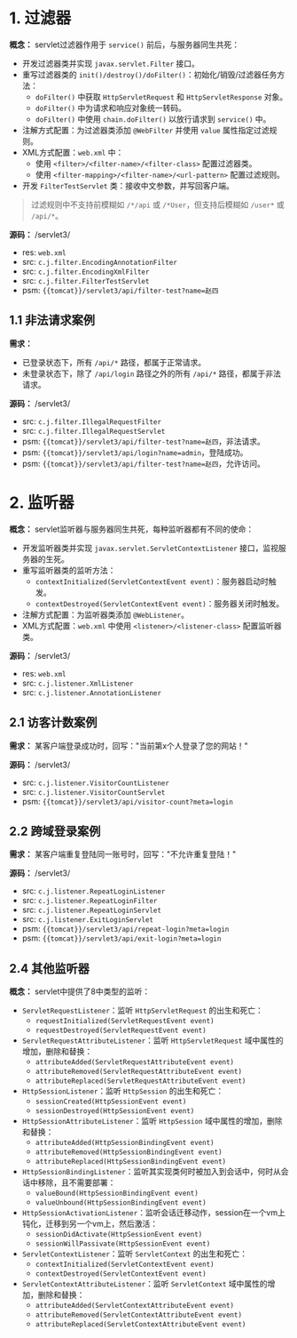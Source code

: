# 1. 过滤器

**概念：** servlet过滤器作用于 `service()` 前后，与服务器同生共死：
- 开发过滤器类并实现 `javax.servlet.Filter` 接口。
- 重写过滤器类的 `init()/destroy()/doFilter()`：初始化/销毁/过滤器任务方法：
    - `doFilter()` 中获取 `HttpServletRequest` 和 `HttpServletResponse` 对象。
    - `doFilter()` 中为请求和响应对象统一转码。
    - `doFilter()` 中使用 `chain.doFilter()` 以放行请求到 `service()` 中。
- 注解方式配置：为过滤器类添加 `@WebFilter` 并使用 `value` 属性指定过滤规则。
- XML方式配置：`web.xml` 中：
    - 使用 `<filter>/<filter-name>/<filter-class>` 配置过滤器类。
    - 使用 `<filter-mapping>/<filter-name>/<url-pattern>` 配置过滤规则。
- 开发 `FilterTestServlet` 类：接收中文参数，并写回客户端。

> 过滤规则中不支持前模糊如 `/*/api` 或 `/*User`，但支持后模糊如 `/user*` 或 `/api/*`。

**源码：** /servlet3/
- res: `web.xml`
- src: `c.j.filter.EncodingAnnotationFilter`
- src: `c.j.filter.EncodingXmlFilter`
- src: `c.j.filter.FilterTestServlet`
- psm: `{{tomcat}}/servlet3/api/filter-test?name=赵四`

## 1.1 非法请求案例

**需求：** 
- 已登录状态下，所有 `/api/*` 路径，都属于正常请求。
- 未登录状态下，除了 `/api/login` 路径之外的所有 `/api/*` 路径，都属于非法请求。

**源码：** /servlet3/
- src: `c.j.filter.IllegalRequestFilter`
- src: `c.j.filter.IllegalRequestServlet`
- psm: `{{tomcat}}/servlet3/api/filter-test?name=赵四`，非法请求。
- psm: `{{tomcat}}/servlet3/api/login?name=admin`，登陆成功。
- psm: `{{tomcat}}/servlet3/api/filter-test?name=赵四`，允许访问。

# 2. 监听器

**概念：** servlet监听器与服务器同生共死，每种监听器都有不同的使命：
- 开发监听器类并实现 `javax.servlet.ServletContextListener` 接口，监视服务器的生死。
- 重写监听器类的监听方法：
    - `contextInitialized(ServletContextEvent event)`：服务器启动时触发。
    - `contextDestroyed(ServletContextEvent event)`：服务器关闭时触发。
- 注解方式配置：为监听器类添加 `@WebListener`。
- XML方式配置：`web.xml` 中使用 `<listener>/<listener-class>` 配置监听器类。

**源码：** /servlet3/
- res: `web.xml`
- src: `c.j.listener.XmlListener`
- src: `c.j.listener.AnnotationListener`

## 2.1 访客计数案例

**需求：** 某客户端登录成功时，回写："当前第x个人登录了您的网站！"

**源码：** /servlet3/
- src: `c.j.listener.VisitorCountListener`
- src: `c.j.listener.VisitorCountServlet`
- psm: `{{tomcat}}/servlet3/api/visitor-count?meta=login`

## 2.2 跨域登录案例

**需求：** 某客户端重复登陆同一账号时，回写："不允许重复登陆！"

**源码：** /servlet3/
- src: `c.j.listener.RepeatLoginListener`
- src: `c.j.listener.RepeatLoginFilter`
- src: `c.j.listener.RepeatLoginServlet`
- src: `c.j.listener.ExitLoginServlet`
- psm: `{{tomcat}}/servlet3/api/repeat-login?meta=login`
- psm: `{{tomcat}}/servlet3/api/exit-login?meta=login`

## 2.4 其他监听器

**概念：** servlet中提供了8中类型的监听：
- `ServletRequestListener`：监听 `HttpServletRequest` 的出生和死亡：
    - `requestInitialized(ServletRequestEvent event)` 
    - `requestDestroyed(ServletRequestEvent event)`
- `ServletRequestAttributeListener`：监听 `HttpServletRequest` 域中属性的增加，删除和替换：
    - `attributeAdded(ServletRequestAttributeEvent event)` 
    - `attributeRemoved(ServletRequestAttributeEvent event)`
    - `attributeReplaced(ServletRequestAttributeEvent event)`
- `HttpSessionListener`：监听 `HttpSession` 的出生和死亡：
    - `sessionCreated(HttpSessionEvent event)`
    - `sessionDestroyed(HttpSessionEvent event)`
- `HttpSessionAttributeListener`：监听 `HttpSession` 域中属性的增加，删除和替换：
    - `attributeAdded(HttpSessionBindingEvent event)`
    - `attributeRemoved(HttpSessionBindingEvent event)`
    - `attributeReplaced(HttpSessionBindingEvent event)`
- `HttpSessionBindingListener`：监听其实现类何时被加入到会话中，何时从会话中移除，且不需要部署：
    - `valueBound(HttpSessionBindingEvent event)`
    - `valueUnbound(HttpSessionBindingEvent event)`
- `HttpSessionActivationListener`：监听会话迁移动作，session在一个vm上钝化，迁移到另一个vm上，然后激活：
    - `sessionDidActivate(HttpSessionEvent event)`
    - `sessionWillPassivate(HttpSessionEvent event)`
- `ServletContextListener`：监听 `ServletContext` 的出生和死亡：
    - `contextInitialized(ServletContextEvent event)`
    - `contextDestroyed(ServletContextEvent event)`
- `ServletContextAttributeListener`：监听 `ServletContext` 域中属性的增加，删除和替换：
    - `attributeAdded(ServletContextAttributeEvent event)`
    - `attributeRemoved(ServletContextAttributeEvent event)`
    - `attributeReplaced(ServletContextAttributeEvent event)`
